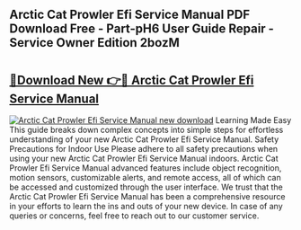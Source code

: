 ## Arctic Cat Prowler Efi Service Manual PDF Download Free - Part-pH6 User Guide Repair - Service Owner Edition 2bozM

# <h2><a href="http://bc79682.oget.top/?id=Arctic+Cat+Prowler+Efi+Service+Manual">🔗Download New 👉🔴 Arctic Cat Prowler Efi Service Manual</a></h2>

[![Arctic Cat Prowler Efi Service Manual new download](https://i.imgur.com/5g1atiW.png)](http://bc79682.oget.top/?id=Arctic+Cat+Prowler+Efi+Service+Manual)
Learning Made Easy This guide breaks down complex concepts into simple steps for effortless understanding of your new Arctic Cat Prowler Efi Service Manual. Safety Precautions for Indoor Use Please adhere to all safety precautions when using your new Arctic Cat Prowler Efi Service Manual indoors. Arctic Cat Prowler Efi Service Manual advanced features include object recognition, motion sensors, customizable alerts, and remote access, all of which can be accessed and customized through the user interface. We trust that the Arctic Cat Prowler Efi Service Manual has been a comprehensive resource in your efforts to learn the ins and outs of your new device. In case of any queries or concerns, feel free to reach out to our customer service.
